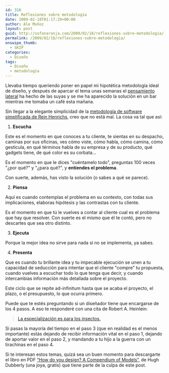 ```yaml
---
id: 316
title: Reflexiones sobre metodología
date: 2009-02-18T01:17:29+00:00
author: Ale Muñoz
layout: post
guid: http://sofanaranja.com/2009/02/18/reflexiones-sobre-metodologia/
permalink: /2009/02/18/reflexiones-sobre-metodologia/
onswipe_thumb:
  - SKIP
categories:
  - Diseño
tags:
  - Diseño
  - metodología
---
```

Llevaba tiempo queriendo poner en papel mi hipotética metodología ideal de diseño, y después de aparcar el tema unas semanas el [pensamiento lateral](http://es.wikipedia.org/wiki/Pensamiento_lateral) ha hecho de las suyas y se me ha aparecido la solución en un bar mientras me tomaba un café esta mañana.

Sin llegar a la elegante simplicidad de la [metodología de software simplificada de Rein Henrichs](http://reinh.com/blog/2008/08/27/hack-and-and-ship.html), creo que no está mal. La cosa va tal que así:

1. **Escucha**

  Este es el momento en que conoces a tu cliente, te sientas en su despacho, caminas por sus oficinas, ves cómo viste, cómo habla, cómo camina, cómo gesticula, en qué términos habla de su empresa y de su producto, qué gadgets tiene, de qué color es su corbata...

  Es el momento en que le dices "cuéntamelo todo", preguntas 100 veces "¿por qué?" y "¿para qué?", y **entiendes el problema**.

  Con suerte, además, has visto la solución (o sabes a qué se parece).

2. **Piensa**

  Aquí es cuando contemplas el problema en su contexto, con todas sus implicaciones, elaboras hipótesis y las contrastas con tu cliente.

  Es el momento en que tú le vuelves a contar al cliente cual es el problema que hay que resolver. Con suerte es el mismo que él te contó, pero no descartes que sea otro distinto.

3. **Ejecuta**

  Porque la mejor idea no sirve para nada si no se implementa, ya sabes.

4. **Presenta**

  Que es cuando tu brillante idea y tu impecable ejecución se unen a tu capacidad de seducción para intentar que el cliente "compre" tu propuesta, cuando vuelves a escuchar todo lo que tenga que decir, y cuando intercambias información más detallada sobre el proyecto.


Este ciclo que se repite ad-infinitum hasta que se acaba el proyecto, el plazo, o el presupuesto, lo que ocurra primero.

Puede que te estés preguntando si un diseñador tiene que encargarse de los 4 pasos. A eso te responderé con una cita de Robert A. Heinlein:

> [La especialización es para los insectos.](http://www.elise.com/quotes/a/heinlein_-_specialization_is_for_insects.php)

Si pasas la mayoría del tiempo en el paso 3 (que en realidad es el menos importante) estás dejando de recibir información vital en el paso 1, dejando de aportar valor en el paso 2, y mandando a tu hijo a la guerra con un tirachinas en el paso 4.

Si te interesan estos temas, quizá sea un buen momento para descargarte el libro en PDF [“How do you design? A Compendium of Models”](http://www.dubberly.com/articles/how-do-you-design.html), de Hugh Dubberly (una joya, gratis) que tiene parte de la culpa de este post.
